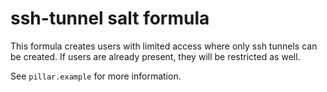 # ssh-tunnel salt formula

This formula creates users with limited access where only ssh tunnels can be created.
If users are already present, they will be restricted as well.

See `pillar.example` for more information.
